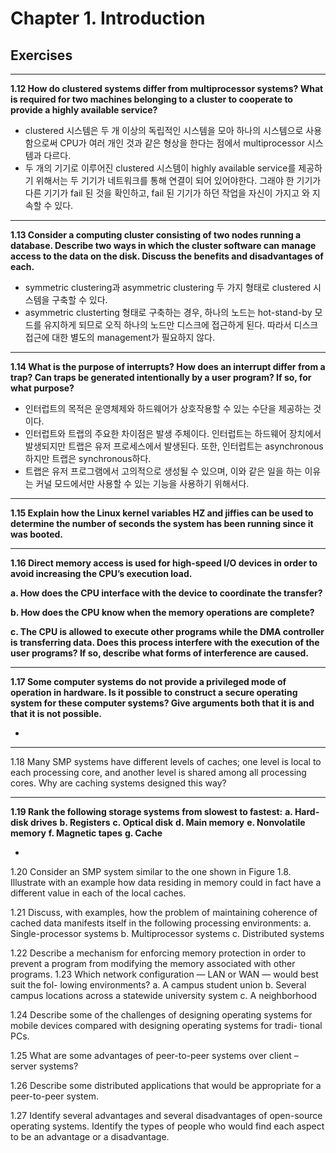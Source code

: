 # Chapter 1. Introduction

## Exercises
---

**1.12 How do clustered systems differ from multiprocessor systems? What is required for two machines belonging to a cluster to cooperate to provide a highly available service?**

* clustered 시스템은 두 개 이상의 독립적인 시스템을 모아 하나의 시스템으로 사용함으로써 CPU가 여러 개인 것과 같은 형상을 한다는 점에서 multiprocessor 시스템과 다르다. 
* 두 개의 기기로 이루어진 clustered 시스템이 highly available service를 제공하기 위해서는 두 기기가 네트워크를 통해 연결이 되어 있어야한다. 그래야 한 기기가 다른 기기가 fail 된 것을 확인하고, fail 된 기기가 하던 작업을 자신이 가지고 와 지속할 수 있다.

--- 

**1.13 Consider a computing cluster consisting of two nodes running a database. Describe two ways in which the cluster software can manage access to the data on the disk. Discuss the benefits and disadvantages of each.**

* symmetric clustering과 asymmetric clustering 두 가지 형태로 clustered 시스템을 구축할 수 있다. 
* asymmetric clusterting 형태로 구축하는 경우, 하나의 노드는 hot-stand-by 모드를 유지하게 되므로 오직 하나의 노드만 디스크에 접근하게 된다. 따라서 디스크 접근에 대한 별도의 management가 필요하지 않다.

---

**1.14 What is the purpose of interrupts? How does an interrupt differ from a trap? Can traps be generated intentionally by a user program? If so, for what purpose?**

* 인터럽트의 목적은 운영체제와 하드웨어가 상호작용할 수 있는 수단을 제공하는 것이다.
* 인터럽트와 트랩의 주요한 차이점은 발생 주체이다. 인터럽트는 하드웨어 장치에서 발생되지만 트랩은 유저 프로세스에서 발생된다. 또한, 인터럽트는 asynchronous 하지만 트랩은 synchronous하다.
* 트랩은 유저 프로그램에서 고의적으로 생성될 수 있으며, 이와 같은 일을 하는 이유는 커널 모드에서만 사용할 수 있는 기능을 사용하기 위해서다. 



--- 

**1.15 Explain how the Linux kernel variables HZ and jiffies can be used to determine the number of seconds the system has been running since it was booted.**

---

**1.16 Direct memory access is used for high-speed I/O devices in order to avoid increasing the CPU’s execution load.**

**a. How does the CPU interface with the device to coordinate the transfer?**

**b. How does the CPU know when the memory operations are complete?**

**c. The CPU is allowed to execute other programs while the DMA controller is transferring data. Does this process interfere with the execution of the user programs? If so, describe what forms of interference are caused.**

---

**1.17 Some computer systems do not provide a privileged mode of operation in hardware. Is it possible to construct a secure operating system for these computer systems? Give arguments both that it is and that it is not possible.**

* 

---

1.18 Many SMP systems have different levels of caches; one level is local to each processing core, and another level is shared among all processing cores. Why are caching systems designed this way?

--- 

**1.19 Rank the following storage systems from slowest to fastest:**
**a. Hard-disk drives**
**b. Registers**
**c. Optical disk**
**d. Main memory**
**e. Nonvolatile memory**
**f. Magnetic tapes**
**g. Cache**

*

1.20 Consider an SMP system similar to the one shown in Figure 1.8. Illustrate with an example how data residing in memory could in fact have a different value in each of the local caches.

1.21 Discuss, with examples, how the problem of maintaining coherence of cached data manifests itself in the following processing environments:
a. Single-processor systems
b. Multiprocessor systems
c. Distributed systems

1.22 Describe a mechanism for enforcing memory protection in order to prevent a program from modifying the memory associated with other programs.
1.23 Which network configuration — LAN or WAN — would best suit the fol- lowing environments?
a. A campus student union
b. Several campus locations across a statewide university system
c. A neighborhood

1.24 Describe some of the challenges of designing operating systems for mobile devices compared with designing operating systems for tradi- tional PCs.

1.25 What are some advantages of peer-to-peer systems over client – server systems?

1.26 Describe some distributed applications that would be appropriate for a peer-to-peer system.

1.27 Identify several advantages and several disadvantages of open-source operating systems. Identify the types of people who would find each aspect to be an advantage or a disadvantage.